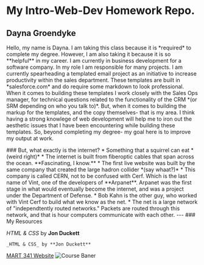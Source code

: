 # My Intro-Web-Dev Homework Repo.
## Dayna Groendyke
<p>Hello, my name is Dayna. I am taking this class because it is *required* to complete my degree. However, I am also taking it because it is so **helpful** in my career. I am currently in business development for a software company. In my role I am responsible for many projects. I am currently spearheading a templated email project as an initiative to increase productivity within the sales department. These templates are built in *salesforce.com* and do require some markdown to look professional. When it comes to building these templates I work closely with the Sales Ops manager, for technical questions related to the functionality of the CRM *(or SRM depending on who you talk to)*. But, when it comes to building the markup for the templates, and the copy themselves- that is my area. I think having a strong knowlege of web development will help me to iron out the aesthetic issues that I have been encountering while building these templates. So, beyond completing my degree- my goal here is to improve my output at work.</p>
### But, what exactly is the internet?
* Something that a squirrel can eat *(weird right)*
* The internet is built from fiberoptic cables that span across the ocean. **Fascinating, I know.**
* The first live website was built by the same company that created the large hadron collider *(say whaat?)*
* This company is called CERN, not to be confused with Cerf. Which is the last name of Vint, one of the developers of **Arpanet**. Arpanet was the first stage in what would eventually become the internet, and was a project under the Department of Defense.
* Bob Kahn is the other guy, who worked with Vint Cerf to build what we know as the net.
* The net is a large network of "independtently routed networks." Packets are routed through this network, and that is hour computers communicate with each other.
---
### My Resources

*HTML & CSS* by **Jon Duckett**
```
_HTML & CSS_ by **Jon Duckett**
```
[MART 341 Website](https://media-ed-online.github.io/intro-web-dev/)
![Course Baner](http://bit.ly/2DIVG46)
